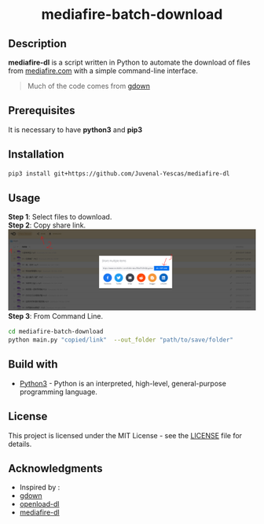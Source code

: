 <h1 align="center">
  mediafire-batch-download

</h1>

## Description

**mediafire-dl** is a script written in Python to automate the download of files from [mediafire.com](https://mediafire.com) with a simple command-line interface.

> Much of the code comes from [gdown](https://github.com/wkentaro/gdown)

## Prerequisites

It is necessary to have **python3** and **pip3**


## Installation

```bash
pip3 install git+https://github.com/Juvenal-Yescas/mediafire-dl
```

## Usage
**Step 1**: Select files to download. \
**Step 2**: Copy share link.  
![Alt text](readme_img\tutorial.PNG?raw=true "Title")
**Step 3**: From Command Line. 
```bash
cd mediafire-batch-download
python main.py "copied/link"  --out_folder "path/to/save/folder"

```


## Build with

* [Python3](https://www.python.org/download/releases/3.0/) - Python is an interpreted, high-level, general-purpose programming language. 

## License

This project is licensed under the MIT License - see the [LICENSE](LICENSE) file for details.

## Acknowledgments

* Inspired by :
* [gdown](https://github.com/wkentaro/gdown)
* [openload-dl](https://github.com/gius-italy/openload-dl)
* [mediafire-dl](https://github.com/Juvenal-Yescas/mediafire-dl)
